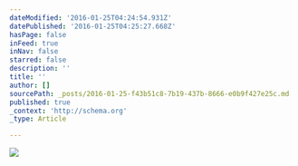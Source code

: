 ```yaml
---
dateModified: '2016-01-25T04:24:54.931Z'
datePublished: '2016-01-25T04:25:27.668Z'
hasPage: false
inFeed: true
inNav: false
starred: false
description: ''
title: ''
author: []
sourcePath: _posts/2016-01-25-f43b51c8-7b19-437b-8666-e0b9f427e25c.md
published: true
_context: 'http://schema.org'
_type: Article

---
```

![](https://the-grid-user-content.s3-us-west-2.amazonaws.com/146a9d3e-f420-4e3b-9738-7f45208b002a.png)